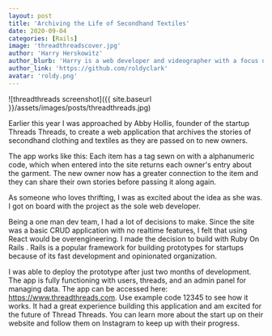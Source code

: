 ```yaml
---
layout: post
title: 'Archiving the Life of Secondhand Textiles'
date: 2020-09-04
categories: [Rails]
image: 'threadthreadscover.jpg'
author: 'Harry Herskowitz'
author_blurb: 'Harry is a web developer and videographer with a focus on using technology to empower local artists and communities'
author_link: 'https://github.com/roldyclark'
avatar: 'roldy.png'
---
```


![threadthreads screenshot]({{ site.baseurl }}/assets/images/posts/threadthreads.jpg)

Earlier this year I was approached by Abby Hollis, founder of the startup Threads Threads, to create a web application that archives the stories of secondhand clothing and textiles as they are passed on to new owners.

The app works like this: Each item has a tag sewn on with a alphanumeric code, which when entered into the site returns each owner's entry about the garment. The new owner now has a greater connection to the item and they can share their own stories before passing it along again.

As someone who loves thrifting, I was as excited about the idea as she was. I got on board with the project as the sole web developer.

Being a one man dev team, I had a lot of decisions to make. Since the site was a basic CRUD application with no realtime features, I felt that using React would be overengineering. I made the decision to build with Ruby On Rails . Rails is a popular framework for building prototypes for startups because of its fast development and opinionated organization.

I was able to deploy the prototype after just two months of development. The app is fully functioning with users, threads, and an admin panel for managing data. The app can be accessed here: <https://www.threadthreads.com>. Use example code 12345 to see how it works.
It had a great experience building this application and am excited for the future of Thread Threads. You can learn more about the start up on their website and follow them on Instagram to keep up with their progress.
